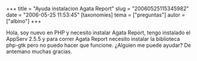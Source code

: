 +++
title = "Ayuda instalacion Agata Report"
slug = "20060525115345982"
date = "2006-05-25 11:53:45"
[taxonomies]
tema = ["preguntas"]
autor = ["albino"]
+++

Hola, soy nuevo en PHP y necesito instalar Agata Report, tengo instalado
el AppServ 2.5.5 y para correr Agata Report necesito instalar la
biblioteca php-gtk pero no puedo hacer que funcione. ¿Alguien me puede
ayudar? De antemano muchas gracias.

